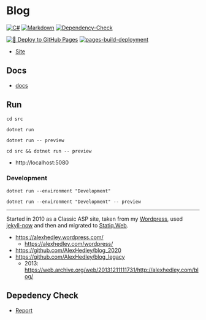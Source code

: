 # Blog

[![C#](https://img.shields.io/badge/c%23-%23239120.svg?style=for-the-badge&logo=csharp&logoColor=white)](https://learn.microsoft.com/en-us/dotnet/csharp/)
[![Markdown](https://img.shields.io/badge/markdown-%23000000.svg?style=for-the-badge&logo=markdown&logoColor=white)](https://daringfireball.net/projects/markdown/syntax)
[![Dependency-Check](https://img.shields.io/badge/DependencyCheck-f78d0a.svg?style=for-the-badge&logo=dependencycheck&logoColor=white)](https://owasp.org/www-project-dependency-check/)

[![🚀 Deploy to GitHub Pages](https://github.com/alexhedley/blog/actions/workflows/main.yml/badge.svg)](https://github.com/alexhedley/blog/actions/workflows/main.yml)
[![pages-build-deployment](https://github.com/alexhedley/blog/actions/workflows/pages/pages-build-deployment/badge.svg)](https://github.com/alexhedley/blog/actions/workflows/pages/pages-build-deployment)

- [Site](https://alexhedley.github.io/blog/)

## Docs

- [docs](docs/README.md)

## Run

`cd src`

`dotnet run`

`dotnet run -- preview`

`cd src && dotnet run -- preview`

- http://localhost:5080

### Development

`dotnet run --environment "Development"`

`dotnet run --environment "Development" -- preview`

---

Started in 2010 as a Classic ASP site, taken from my [Wordpress](https://www.wordpress.com/), used [jekyll-now](https://github.com/barryclark/jekyll-now) and then and migrated to [Statiq.Web](https://www.statiq.dev/web).

- https://alexhedley.wordpress.com/
  - https://alexhedley.com/wordpress/
- https://github.com/AlexHedley/blog_2020
- https://github.com/AlexHedley/blog_legacy
  - 2013: https://web.archive.org/web/20131211111731/http://alexhedley.com/blog/

## Depedency Check

- [Report](https://alexhedley.com/blog/reports/dependency-check-report.html)
